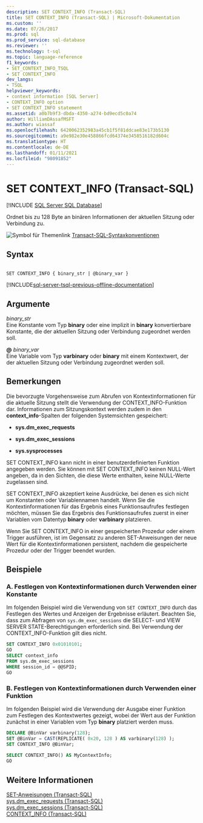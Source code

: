 ```yaml
---
description: SET CONTEXT_INFO (Transact-SQL)
title: SET CONTEXT_INFO (Transact-SQL) | Microsoft-Dokumentation
ms.custom: ''
ms.date: 07/26/2017
ms.prod: sql
ms.prod_service: sql-database
ms.reviewer: ''
ms.technology: t-sql
ms.topic: language-reference
f1_keywords:
- SET_CONTEXT_INFO_TSQL
- SET CONTEXT_INFO
dev_langs:
- TSQL
helpviewer_keywords:
- context information [SQL Server]
- CONTEXT_INFO option
- SET CONTEXT_INFO statement
ms.assetid: a0b7b9f3-dbda-4350-a274-bd9ecd5c0a74
author: WilliamDAssafMSFT
ms.author: wiassaf
ms.openlocfilehash: 6420062352983a45cb1f5f81ddcae83e173b5130
ms.sourcegitcommit: a9e982e30e458866fcd64374e3458516182d604c
ms.translationtype: HT
ms.contentlocale: de-DE
ms.lasthandoff: 01/11/2021
ms.locfileid: "98091852"
---
```

# <a name="set-context_info-transact-sql"></a>SET CONTEXT_INFO (Transact-SQL)
[!INCLUDE [SQL Server SQL Database](../../includes/applies-to-version/sql-asdb.md)]

  Ordnet bis zu 128 Byte an binären Informationen der aktuellen Sitzung oder Verbindung zu.  
  
 ![Symbol für Themenlink](../../database-engine/configure-windows/media/topic-link.gif "Symbol für Themenlink") [Transact-SQL-Syntaxkonventionen](../../t-sql/language-elements/transact-sql-syntax-conventions-transact-sql.md)  
  
## <a name="syntax"></a>Syntax  
  
```syntaxsql
  
SET CONTEXT_INFO { binary_str | @binary_var }  
```  
  
[!INCLUDE[sql-server-tsql-previous-offline-documentation](../../includes/sql-server-tsql-previous-offline-documentation.md)]

## <a name="arguments"></a>Argumente
 *binary_str*  
 Eine Konstante vom Typ **binary** oder eine implizit in **binary** konvertierbare Konstante, die der aktuellen Sitzung oder Verbindung zugeordnet werden soll.  
  
 **@** *binary_var*  
 Eine Variable vom Typ **varbinary** oder **binary** mit einem Kontextwert, der der aktuellen Sitzung oder Verbindung zugeordnet werden soll.  
  
## <a name="remarks"></a>Bemerkungen  
 Die bevorzugte Vorgehensweise zum Abrufen von Kontextinformationen für die aktuelle Sitzung stellt die Verwendung der CONTEXT_INFO-Funktion dar. Informationen zum Sitzungskontext werden zudem in den **context_info**-Spalten der folgenden Systemsichten gespeichert:  
  
-   **sys.dm_exec_requests**  
  
-   **sys.dm_exec_sessions**  
  
-   **sys.sysprocesses**  
  
 SET CONTEXT_INFO kann nicht in einer benutzerdefinierten Funktion angegeben werden. Sie können mit SET CONTEXT_INFO keinen NULL-Wert angeben, da in den Sichten, die diese Werte enthalten, keine NULL-Werte zugelassen sind.  
  
 SET CONTEXT_INFO akzeptiert keine Ausdrücke, bei denen es sich nicht um Konstanten oder Variablennamen handelt. Wenn Sie die Kontextinformationen für das Ergebnis eines Funktionsaufrufes festlegen möchten, müssen Sie das Ergebnis des Funktionsaufrufes zuerst in einer Variablen vom Datentyp **binary** oder **varbinary** platzieren.  
  
 Wenn Sie SET CONTEXT_INFO in einer gespeicherten Prozedur oder einem Trigger ausführen, ist im Gegensatz zu anderen SET-Anweisungen der neue Wert für die Kontextinformationen persistent, nachdem die gespeicherte Prozedur oder der Trigger beendet wurden.  
  
## <a name="examples"></a>Beispiele  
  
### <a name="a-setting-context-information-by-using-a-constant"></a>A. Festlegen von Kontextinformationen durch Verwenden einer Konstante  
 Im folgenden Beispiel wird die Verwendung von `SET CONTEXT_INFO` durch das Festlegen des Wertes und Anzeigen der Ergebnisse erläutert. Beachten Sie, dass zum Abfragen von `sys.dm_exec_sessions` die SELECT- und VIEW SERVER STATE-Berechtigungen erforderlich sind. Bei Verwendung der CONTEXT_INFO-Funktion gilt dies nicht.  
  
```sql
SET CONTEXT_INFO 0x01010101;  
GO  
SELECT context_info   
FROM sys.dm_exec_sessions  
WHERE session_id = @@SPID;  
GO  
```  
  
### <a name="b-setting-context-information-by-using-a-function"></a>B. Festlegen von Kontextinformationen durch Verwenden einer Funktion  
 Im folgenden Beispiel wird die Verwendung der Ausgabe einer Funktion zum Festlegen des Kontextwertes gezeigt, wobei der Wert aus der Funktion zunächst in einer Variablen vom Typ **binary** platziert werden muss.  
  
```sql
DECLARE @BinVar varbinary(128);  
SET @BinVar = CAST(REPLICATE( 0x20, 128 ) AS varbinary(128) );  
SET CONTEXT_INFO @BinVar;  
  
SELECT CONTEXT_INFO() AS MyContextInfo;  
GO  
```  
  
## <a name="see-also"></a>Weitere Informationen  
 [SET-Anweisungen (Transact-SQL)](../../t-sql/statements/set-statements-transact-sql.md)   
 [sys.dm_exec_requests &#40;Transact-SQL&#41;](../../relational-databases/system-dynamic-management-views/sys-dm-exec-requests-transact-sql.md)   
 [sys.dm_exec_sessions &#40;Transact-SQL&#41;](../../relational-databases/system-dynamic-management-views/sys-dm-exec-sessions-transact-sql.md)   
 [CONTEXT_INFO  &#40;Transact-SQL&#41;](../../t-sql/functions/context-info-transact-sql.md)  
  
  
